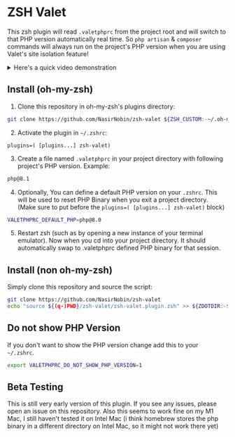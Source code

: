 # ZSH Valet
This zsh plugin will read `.valetphprc` from the project root and will switch to that PHP version automatically real time. So `php artisan` & `composer` commands will always run on the project's PHP version when you are using Valet's site isolation feature! 

<details>
<summary>Here's a quick video demonstration </summary>

https://user-images.githubusercontent.com/13833460/158659897-f6376d8d-8dfa-4e2d-a82a-82bb0aafb009.mp4
</details>

## Install (oh-my-zsh)
1. Clone this repository in oh-my-zsh's plugins directory:
```bash
git clone https://github.com/NasirNobin/zsh-valet ${ZSH_CUSTOM:-~/.oh-my-zsh/custom}/plugins/zsh-valet
```
2. Activate the plugin in `~/.zshrc`:
```
plugins=( [plugins...] zsh-valet)
```
3. Create a file named `.valetphprc` in your project directory with following project's PHP version. Example:  
```bash
php@8.1
```
4. Optionally, You can define a default PHP version on your `.zshrc`. This will be used to reset PHP Binary when you exit a project directory. (Make sure to put before the `plugins=( [plugins...] zsh-valet)` block)
```bash
VALETPHPRC_DEFAULT_PHP=php@8.0
```
5. Restart zsh (such as by opening a new instance of your terminal emulator). Now when you cd into your project directory. It should automatically swap to .valetphprc defined PHP binary for that session. 

## Install (non oh-my-zsh)
Simply clone this repository and source the script:

```bash
git clone https://github.com/NasirNobin/zsh-valet
echo "source ${(q-)PWD}/zsh-valet/zsh-valet.plugin.zsh" >> ${ZDOTDIR:-$HOME}/.zshrc
```

## Do not show PHP Version
If you don't want to show the PHP version change add this to your ` ~/.zshrc`. 
```bash
export VALETPHPRC_DO_NOT_SHOW_PHP_VERSION=1
```


## Beta Testing
This is still very early version of this plugin. If you see any issues, please open an issue on this repository. 
Also this seems to work fine on my M1 Mac, I still haven't tested it on Intel Mac (i think homebrew stores the php binary in a different directory on Intel Mac, so it might not work there yet)
